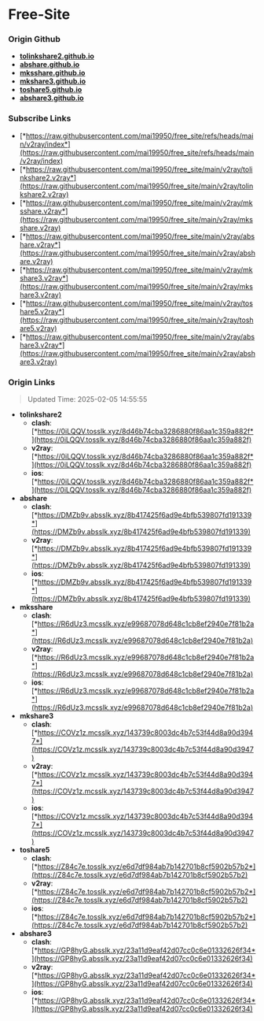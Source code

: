 # Free-Site

### Origin Github

- [**tolinkshare2.github.io**](https://github.com/tolinkshare2/tolinkshare2.github.io)
- [**abshare.github.io**](https://github.com/abshare/abshare.github.io)
- [**mksshare.github.io**](https://github.com/mksshare/mksshare.github.io)
- [**mkshare3.github.io**](https://github.com/mkshare3/mkshare3.github.io)
- [**toshare5.github.io**](https://github.com/toshare5/toshare5.github.io)
- [**abshare3.github.io**](https://github.com/abshare3/abshare3.github.io)

### Subscribe Links

- [*https://raw.githubusercontent.com/mai19950/free_site/refs/heads/main/v2ray/index*](https://raw.githubusercontent.com/mai19950/free_site/refs/heads/main/v2ray/index)
- [*https://raw.githubusercontent.com/mai19950/free_site/main/v2ray/tolinkshare2.v2ray*](https://raw.githubusercontent.com/mai19950/free_site/main/v2ray/tolinkshare2.v2ray)
- [*https://raw.githubusercontent.com/mai19950/free_site/main/v2ray/mksshare.v2ray*](https://raw.githubusercontent.com/mai19950/free_site/main/v2ray/mksshare.v2ray)
- [*https://raw.githubusercontent.com/mai19950/free_site/main/v2ray/abshare.v2ray*](https://raw.githubusercontent.com/mai19950/free_site/main/v2ray/abshare.v2ray)
- [*https://raw.githubusercontent.com/mai19950/free_site/main/v2ray/mkshare3.v2ray*](https://raw.githubusercontent.com/mai19950/free_site/main/v2ray/mkshare3.v2ray)
- [*https://raw.githubusercontent.com/mai19950/free_site/main/v2ray/toshare5.v2ray*](https://raw.githubusercontent.com/mai19950/free_site/main/v2ray/toshare5.v2ray)
- [*https://raw.githubusercontent.com/mai19950/free_site/main/v2ray/abshare3.v2ray*](https://raw.githubusercontent.com/mai19950/free_site/main/v2ray/abshare3.v2ray)

### Origin Links

> Updated Time: 2025-02-05 14:55:55

- **tolinkshare2**
  - **clash**: [*https://0iLQQV.tosslk.xyz/8d46b74cba3286880f86aa1c359a882f*](https://0iLQQV.tosslk.xyz/8d46b74cba3286880f86aa1c359a882f)
  - **v2ray**: [*https://0iLQQV.tosslk.xyz/8d46b74cba3286880f86aa1c359a882f*](https://0iLQQV.tosslk.xyz/8d46b74cba3286880f86aa1c359a882f)
  - **ios**: [*https://0iLQQV.tosslk.xyz/8d46b74cba3286880f86aa1c359a882f*](https://0iLQQV.tosslk.xyz/8d46b74cba3286880f86aa1c359a882f)
- **abshare**
  - **clash**: [*https://DMZb9v.absslk.xyz/8b417425f6ad9e4bfb539807fd191339*](https://DMZb9v.absslk.xyz/8b417425f6ad9e4bfb539807fd191339)
  - **v2ray**: [*https://DMZb9v.absslk.xyz/8b417425f6ad9e4bfb539807fd191339*](https://DMZb9v.absslk.xyz/8b417425f6ad9e4bfb539807fd191339)
  - **ios**: [*https://DMZb9v.absslk.xyz/8b417425f6ad9e4bfb539807fd191339*](https://DMZb9v.absslk.xyz/8b417425f6ad9e4bfb539807fd191339)
- **mksshare**
  - **clash**: [*https://R6dUz3.mcsslk.xyz/e99687078d648c1cb8ef2940e7f81b2a*](https://R6dUz3.mcsslk.xyz/e99687078d648c1cb8ef2940e7f81b2a)
  - **v2ray**: [*https://R6dUz3.mcsslk.xyz/e99687078d648c1cb8ef2940e7f81b2a*](https://R6dUz3.mcsslk.xyz/e99687078d648c1cb8ef2940e7f81b2a)
  - **ios**: [*https://R6dUz3.mcsslk.xyz/e99687078d648c1cb8ef2940e7f81b2a*](https://R6dUz3.mcsslk.xyz/e99687078d648c1cb8ef2940e7f81b2a)
- **mkshare3**
  - **clash**: [*https://COVz1z.mcsslk.xyz/143739c8003dc4b7c53f44d8a90d3947*](https://COVz1z.mcsslk.xyz/143739c8003dc4b7c53f44d8a90d3947)
  - **v2ray**: [*https://COVz1z.mcsslk.xyz/143739c8003dc4b7c53f44d8a90d3947*](https://COVz1z.mcsslk.xyz/143739c8003dc4b7c53f44d8a90d3947)
  - **ios**: [*https://COVz1z.mcsslk.xyz/143739c8003dc4b7c53f44d8a90d3947*](https://COVz1z.mcsslk.xyz/143739c8003dc4b7c53f44d8a90d3947)
- **toshare5**
  - **clash**: [*https://Z84c7e.tosslk.xyz/e6d7df984ab7b142701b8cf5902b57b2*](https://Z84c7e.tosslk.xyz/e6d7df984ab7b142701b8cf5902b57b2)
  - **v2ray**: [*https://Z84c7e.tosslk.xyz/e6d7df984ab7b142701b8cf5902b57b2*](https://Z84c7e.tosslk.xyz/e6d7df984ab7b142701b8cf5902b57b2)
  - **ios**: [*https://Z84c7e.tosslk.xyz/e6d7df984ab7b142701b8cf5902b57b2*](https://Z84c7e.tosslk.xyz/e6d7df984ab7b142701b8cf5902b57b2)
- **abshare3**
  - **clash**: [*https://GP8hyG.absslk.xyz/23a11d9eaf42d07cc0c6e01332626f34*](https://GP8hyG.absslk.xyz/23a11d9eaf42d07cc0c6e01332626f34)
  - **v2ray**: [*https://GP8hyG.absslk.xyz/23a11d9eaf42d07cc0c6e01332626f34*](https://GP8hyG.absslk.xyz/23a11d9eaf42d07cc0c6e01332626f34)
  - **ios**: [*https://GP8hyG.absslk.xyz/23a11d9eaf42d07cc0c6e01332626f34*](https://GP8hyG.absslk.xyz/23a11d9eaf42d07cc0c6e01332626f34)
